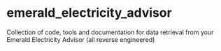# emerald_electricity_advisor
Collection of code, tools and documentation for data retrieval from your Emerald Electricity Advisor (all reverse engineered)
